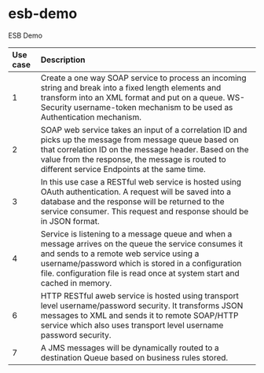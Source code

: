 # esb-demo
ESB Demo

| Use case | Description |
|:--------|:----------|
| 1 | Create a one way SOAP service to process an incoming string and break into a fixed length elements and transform into an XML format and put on a queue. WS-Security username-token mechanism to be used as Authentication mechanism.|
| 2 | SOAP web service takes an input of a correlation ID and picks up the message from message queue based on that correlation ID on the message header. Based on the value from the response, the message is routed to different service Endpoints at the same time.|
| 3 | In this use case a RESTful web service is hosted using OAuth authentication. A request will be saved into a database and the response will be returned to the service consumer. This request and response should be in JSON format.|
| 4 | Service is listening to a message queue and when a message arrives on the queue the service consumes it and sends to a remote web service using a username/password which is stored in a configuration file. configuration file is read once at system start and cached in memory.|
| 6 | HTTP RESTful aweb service is hosted using transport level username/password security. It transforms JSON messages to XML and sends it to remote SOAP/HTTP service which also uses transport level username password security.|
| 7 | A JMS messages will be dynamically routed to a destination Queue based on business rules stored.|
